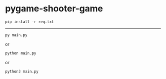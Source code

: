 # pygame-shooter-game
```
pip install -r req.txt
```
______________________________________
```
py main.py
```
or
```
python main.py
```
or
```
python3 main.py
```

